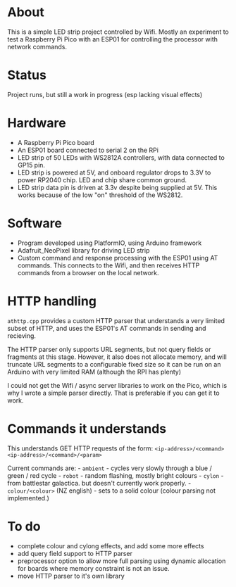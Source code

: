 # About

This is a simple LED strip project controlled by Wifi. Mostly an experiment to test a Raspberry Pi Pico with an ESP01 for
controlling the processor with network commands.

# Status

Project runs, but still a work in progress (esp lacking visual effects)

# Hardware

- A Raspberry Pi Pico board
- An ESP01 board connected to serial 2 on the RPi
- LED strip of 50 LEDs with WS2812A controllers, with data connected to GP15 pin.
- LED strip is powered at 5V, and onboard regulator drops to 3.3V to power RP2040 chip. LED and chip share common ground.
- LED strip data pin is driven at 3.3v despite being supplied at 5V. This works because of the low "on" threshold of the
  WS2812.

# Software

- Program developed using PlatformIO, using Arduino framework
- Adafruit_NeoPixel library for driving LED strip
- Custom command and response processing with the ESP01 using AT commands. This connects to the Wifi, and then receives HTTP
  commands from a browser on the local network.

# HTTP handling

`athttp.cpp` provides a custom HTTP parser that understands a very limited subset of HTTP, and uses the ESP01's AT commands
in sending and recieving.

The HTTP parser only supports URL segments, but not query fields or fragments at this stage. However, it also does not
allocate memory, and will truncate URL segments to a configurable fixed size so it can be run on an Arduino with very limited
RAM (although the RPI has plenty)

I could not get the Wifi / async server libraries to work on the Pico, which is why I wrote a simple parser directly. That is
preferable if you can get it to work.

# Commands it understands

This understands GET HTTP requests of the form:
    `<ip-address>/<command>`
    `<ip-address>/<command>/<param>`

Current commands are:
    - `ambient` - cycles very slowly through a blue / green / red cycle
    - `robot` - random flashing, mostly bright colours
    - `cylon` - from battlestar galactica. but doesn't currently work properly.
    - `colour/<colour>` (NZ english) - sets to a solid colour (colour parsing not implemented.)

# To do

- complete colour and cylong effects, and add some more effects
- add query field support to HTTP parser
- preprocessor option to allow more full parsing using dynamic allocation for boards where memory constraint is not an issue.
- move HTTP parser to it's own library